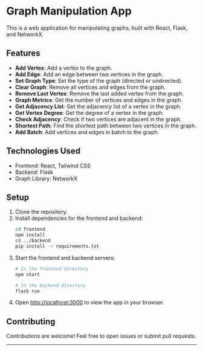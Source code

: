 # Graph Manipulation App

This is a web application for manipulating graphs, built with React, Flask, and NetworkX.

## Features

- **Add Vertex**: Add a vertex to the graph.
- **Add Edge**: Add an edge between two vertices in the graph.
- **Set Graph Type**: Set the type of the graph (directed or undirected).
- **Clear Graph**: Remove all vertices and edges from the graph.
- **Remove Last Vertex**: Remove the last added vertex from the graph.
- **Graph Metrics**: Get the number of vertices and edges in the graph.
- **Get Adjacency List**: Get the adjacency list of a vertex in the graph.
- **Get Vertex Degree**: Get the degree of a vertex in the graph.
- **Check Adjacency**: Check if two vertices are adjacent in the graph.
- **Shortest Path**: Find the shortest path between two vertices in the graph.
- **Add Batch**: Add vertices and edges in batch to the graph.

## Technologies Used

- Frontend: React, Tailwind CSS
- Backend: Flask
- Graph Library: NetworkX

## Setup

1. Clone the repository.
2. Install dependencies for the frontend and backend:
   ```bash
   cd frontend
   npm install
   cd ../backend
   pip install -r requirements.txt
   ```
3. Start the frontend and backend servers:
   ```bash
   # In the frontend directory
   npm start

   # In the backend directory
   flask run
   ```
4. Open [http://localhost:3000](http://localhost:3000) to view the app in your browser.

## Contributing

Contributions are welcome! Feel free to open issues or submit pull requests.

---
